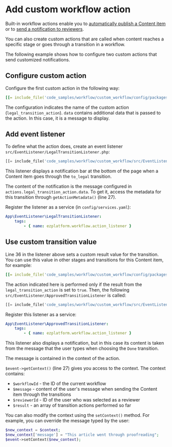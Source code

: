 # Add custom workflow action

Built-in workflow actions enable you to [automatically publish a Content item](workflow.md#publishing-content)
or to [send a notification to reviewers](workflow.md#notifications).

You can also create custom actions that are called when content reaches a specific stage
or goes through a transition in a workflow.

The following example shows how to configure two custom actions that send customized notifications.

## Configure custom action

Configure the first custom action in the following way:

``` yaml hl_lines="15-18"
[[= include_file('code_samples/workflow/custom_workflow/config/packages/workflows.yaml', 0, 5) =]][[= include_file('code_samples/workflow/custom_workflow/config/packages/workflows.yaml', 23, 36) =]]
```

The configuration indicates the name of the custom action (`legal_transition_action`).
`data` contains additional data that is passed to the action. In this case, it is a message to display.

## Add event listener

To define what the action does, create an event listener `src/EventListener/LegalTransitionListener.php`:

``` php hl_lines="27 36"
[[= include_file('code_samples/workflow/custom_workflow/src/EventListener/LegalTransitionListener.php') =]]
```

This listener displays a notification bar at the bottom of the page when a Content item goes through the `to_legal` transition.

The content of the notification is the message configured in `actions.legal_transition_action.data`.
To get it, access the metadata for this transition through `getActionMetadata()` (line 27).

Register the listener as a service (in `config/services.yaml`):

``` yaml
App\EventListener\LegalTransitionListener:
    tags:
        - { name: ezplatform.workflow.action_listener }
```

## Use custom transition value

Line 36 in the listener above sets a custom result value for the transition.
You can use this value in other stages and transitions for this Content item, for example:

``` yaml hl_lines="10 11"
[[= include_file('code_samples/workflow/custom_workflow/config/packages/workflows.yaml', 41, 52) =]]
```

The action indicated here is performed only if the result from the `legal_transition_action` is set to `true`.
Then, the following `src/EventListener/ApprovedTransitionListener` is called:

``` php hl_lines="27"
[[= include_file('code_samples/workflow/custom_workflow/src/EventListener/ApprovedTransitionListener.php') =]]
```

Register this listener as a service:

``` yaml
App\EventListener\ApprovedTransitionListener:
    tags:
        - { name: ezplatform.workflow.action_listener }
```

This listener also displays a notification, but in this case its content is taken from the message
that the user types when choosing the `Done` transition.

The message is contained in the context of the action.

`$event->getContext()` (line 27) gives you access to the context.
The context contains:

- `$workflowId` - the ID of the current workflow
- `$message` - content of the user's message when sending the Content item through the transitions
- `$reviewerId` - ID of the user who was selected as a reviewer
- `$result` - an array of transition actions performed so far

You can also modify the context using the `setContext()` method.
For example, you can override the message typed by the user:

``` php
$new_context = $context;
$new_context['message'] = "This article went through proofreading";
$event->setContext($new_context);
```
